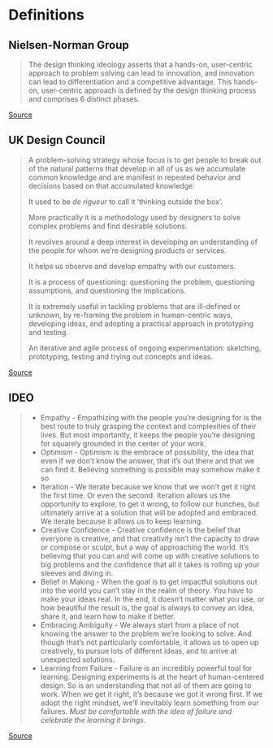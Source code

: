# Definitions

## Nielsen-Norman Group

> The design thinking ideology asserts that a hands-on, user-centric approach to problem solving can lead to innovation, and innovation can lead to differentiation and a competitive advantage. This hands-on, user-centric approach is defined by the design thinking process and comprises 6 distinct phases.

[Source](https://www.nngroup.com/articles/design-thinking/])

## UK Design Council

> A problem-solving strategy whose focus is to get people to break out of the natural patterns that develop in all of us as we accumulate common knowledge and are manifest in repeated behavior and decisions based on that accumulated knowledge.
>
> It used to be _de rigueur_ to call it ‘thinking outside the box’.
>
> More practically it is a methodology used by designers to solve complex problems and find desirable solutions.
>
> It revolves around a deep interest in developing an understanding of the people for whom we’re designing products or services.
>
> It helps us observe and develop empathy with our customers.
>
> It is a process of questioning: questioning the problem, questioning assumptions, and questioning the implications.
>
> It is extremely useful in tackling problems that are ill-defined or unknown, by re-framing the problem in human-centric ways, developing ideas, and adopting a practical approach in prototyping and testing.
>
> An iterative and agile process of ongoing experimentation: sketching, prototyping, testing and trying out concepts and ideas.

[Source](https://www.designcouncil.org.uk/news-opinion/guardian-benefits-design-thinking)

## IDEO

> * Empathy - Empathizing with the people you’re designing for is the best route to truly grasping the context and complexities of their lives. But most importantly, it keeps the people you’re designing for squarely grounded in the center of your work.
> * Optimism - Optimism is the embrace of possibility, the idea that even if we don’t know the answer, that it’s out there and that we can find it. Believing something is possible may somehow make it so
> * Iteration - We iterate because we know that we won’t get it right the first time. Or even the second. Iteration allows us the opportunity to explore, to get it wrong, to follow our hunches, but ultimately arrive at a solution that will be adopted and embraced. We iterate because it allows us to keep learning.
> * Creative Confidence - Creative confidence is the belief that everyone is creative, and that creativity isn’t the capacity to draw or compose or sculpt, but a way of approaching the world. It’s believing that you can and will come up with creative solutions to big problems and the confidence that all it takes is rolling up your sleeves and diving in.
> * Belief in Making - When the goal is to get impactful solutions out into the world you can’t stay in the realm of theory. You have to make your ideas real. In the end, it doesn’t matter what you use, or how beautiful the result is, the goal is always to convey an idea, share it, and learn how to make it better.
> * Embracing Ambiguity - We always start from a place of not knowing the answer to the problem we’re looking to solve. And though that’s not particularly comfortable, it allows us to open up creatively, to pursue lots of different ideas, and to arrive at unexpected solutions.
> * Learning from Failure - Failure is an incredibly powerful tool for learning. Designing experiments is at the heart of human-centered design. So is an understanding that not all of them are going to work. When we get it right, it’s because we got it wrong first. If we adopt the right mindset, we’ll inevitably learn something from our failures. _Must be comfortable with the idea of failure and celebrate the learning it brings._

[Source](https://challenges.openideo.com/content/human-centered-design-mindsets)

